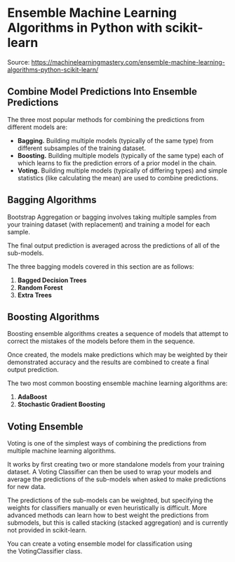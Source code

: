 # Ensemble Machine Learning Algorithms in Python with scikit-learn
Source: https://machinelearningmastery.com/ensemble-machine-learning-algorithms-python-scikit-learn/

## Combine Model Predictions Into Ensemble Predictions
The three most popular methods for combining the predictions from different models are:
- **Bagging.** Building multiple models (typically of the same type) from different subsamples of the training dataset.
- **Boosting.** Building multiple models (typically of the same type) each of which learns to fix the prediction errors of a prior model in the chain.
- **Voting.** Building multiple models (typically of differing types) and simple statistics (like calculating the mean) are used to combine predictions.

## Bagging Algorithms
Bootstrap Aggregation or bagging involves taking multiple samples from your training dataset (with replacement) and training a model for each sample.

The final output prediction is averaged across the predictions of all of the sub-models.

The three bagging models covered in this section are as follows:
1. **Bagged Decision Trees**
2. **Random Forest**
3. **Extra Trees**

## Boosting Algorithms
Boosting ensemble algorithms creates a sequence of models that attempt to correct the mistakes of the models before them in the sequence.

Once created, the models make predictions which may be weighted by their demonstrated accuracy and the results are combined to create a final output prediction.

The two most common boosting ensemble machine learning algorithms are:
1. **AdaBoost**
2. **Stochastic Gradient Boosting**

## Voting Ensemble
Voting is one of the simplest ways of combining the predictions from multiple machine learning algorithms.

It works by first creating two or more standalone models from your training dataset. A Voting Classifier can then be used to wrap your models and average the predictions of the sub-models when asked to make predictions for new data.

The predictions of the sub-models can be weighted, but specifying the weights for classifiers manually or even heuristically is difficult. More advanced methods can learn how to best weight the predictions from submodels, but this is called stacking (stacked aggregation) and is currently not provided in scikit-learn.

You can create a voting ensemble model for classification using the VotingClassifier class.
